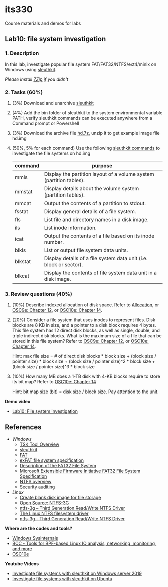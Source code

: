 # its330
Course materials and demos for labs

## Lab10: file system investigation

### 1. Description

In this lab,  investigate popular file system FAT/FAT32/NTFS/ext4/minix on Windows using [sleuthkit](https://www.sleuthkit.org/sleuthkit/).

*Please install [7Zip](https://www.7-zip.org/) if you didn't*

### 2. Tasks (60%)

1. (3%) Download and unarchive [sleuthkit](https://www.sleuthkit.org/sleuthkit/)
2. (4%) Add the bin folder of sleuthkit to the system environmental variable PATH, verify sleuthkit commands can be executed anywhere from a Command prompt or Powershell
3. (3%) Download the archive file [hd.7z](./code/hd.7z), unzip it to get example image file hd.img
4. (50%, 5% for each command) Use the following [sleuthkit commands](http://wiki.sleuthkit.org/index.php?title=TSK_Tool_Overview) to investigate the file systems on hd.img
   
   | command | purpose |
   | ------- | ------- |
   | mmls | Display the partition layout of a volume system (partition tables). |
   | mmstat | Display details about the volume system (partition tables). |
   | mmcat | Output the contents of a partition to stdout. |
   | fsstat | Display general details of a file system. |
   | fls | List file and directory names in a disk image. |
   | ils | List inode information. |
   | icat | Output the contents of a file based on its inode number. |
   | blkls | List or output file system data units. |
   | blkstat | Display details of a file system data unit (i.e. block or sector). |
   | blkcat | Display the contents of file system data unit in a disk image. |


### 3. Review questions (40%)
1. (10%) Describe indexed allocation of disk space. Refer to [Allocation](https://en.wikibooks.org/wiki/Operating_System_Design/File_Systems/Allocation), or [OSC9e: Chapter 12](https://www.os-book.com/OS9/slide-dir/index.html), or [OSC10e: Chapter 14](https://www.os-book.com/OS10/slide-dir/index.html).
2. (20%) Consider a file system that uses inodes to represent files. Disk blocks are 8 KB in size, and a pointer to a disk block requires 4 bytes.  This file system has 12 direct disk blocks, as well as single, double, and triple indirect disk blocks. What is the maximum size of a file that can be stored in this file system? Refer to [OSC9e: Chapter 12](https://www.os-book.com/OS9/slide-dir/index.html), or [OSC10e: Chapter 14](https://www.os-book.com/OS10/slide-dir/index.html). 

    Hint: max file size = # of direct disk blocks * block size + 
                          (block size / pointer size) * block size + 
                          (block size / pointer size)^2 * block size + 
                          (block size / pointer size)^3 * block size


3. (10%) How many MB does a 1-TB disk with 4-KB blocks require to store its bit map? Refer to [OSC10e: Chapter 14](https://www.os-book.com/OS10/slide-dir/index.html)

   Hint: bit map size (bit) = disk size / block size.  Pay attention to the unit.


**Demo video**

* [Lab10: File system investigation](https://youtu.be/_ePWoFQU83k)

## References
* _Windows_
	* [TSK Tool Overview](https://wiki.sleuthkit.org/index.php?title=TSK\_Tool\_Overview)
  	* [sleuthkit](https://www.sleuthkit.org/sleuthkit/)
	* [FAT](https://wiki.osdev.org/FAT)
	* [exFAT file system specification](https://docs.microsoft.com/en-us/windows/win32/fileio/exfat-specification)
	* [Description of the FAT32 File System](https://support.microsoft.com/en-us/help/154997/description-of-the-fat32-file-system)
	* [Microsoft Extensible Firmware Initiative FAT32 File System Specification](http://www.cs.fsu.edu/~cop4610t/assignments/project3/spec/fatspec.pdf)
	* [NTFS overview](https://docs.microsoft.com/en-us/windows-server/storage/file-server/ntfs-overview)
	* [Security auditing](https://docs.microsoft.com/en-us/windows/security/threat-protection/auditing/security-auditing-overview)
* _Linux_
  * [Create blank disk image for file storage](https://askubuntu.com/questions/667291/create-blank-disk-image-for-file-storage)
  * [Open Source: NTFS-3G](https://www.tuxera.com/community/open-source-ntfs-3g/)
  * [ntfs-3g – Third Generation Read/Write NTFS Driver](https://www.tuxera.com/community/ntfs-3g-manual/)
  * [The Linux NTFS filesystem driver](https://www.kernel.org/doc/Documentation/filesystems/ntfs.txt)
  * [ntfs-3g - Third Generation Read/Write NTFS Driver](http://manpages.ubuntu.com/manpages/trusty/man8/ntfs-3g\.8\.html)





**Where are the codes and tools?**
* [Windows Sysinternals](https://docs.microsoft.com/en-us/sysinternals/)
* [BCC - Tools for BPF-based Linux IO analysis, networking, monitoring, and more](https://github.com/iovisor/bcc)
* [OSC10e](https://github.com/greggagne/osc10e)


**Youtube Videos**
* [Investigate file systems with sleuthkit on Windows server 2019](https://youtu.be/UkKIbABIeys)
* [Investigate file systems with sleuthkit on Ubuntu](https://youtu.be/wfxPla41WMw)





